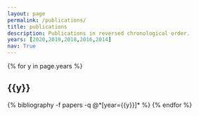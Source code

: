 ```yaml
---
layout: page
permalink: /publications/
title: publications
description: Publications in reversed chronological order.
years: [2020,2019,2018,2016,2014]
nav: True
---
```


<div class="publications">

{% for y in page.years %}
  <h2 class="year">{{y}}</h2>
  {% bibliography -f papers -q @*[year={{y}}]* %}
{% endfor %}

</div>
